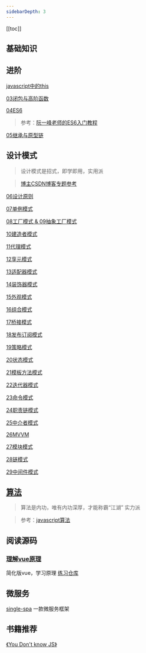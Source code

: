 ```yaml
---
sidebarDepth: 3
---
```

[[toc]]

## 基础知识

## 进阶
[javascript中的this](./this/)

[03闭包与高阶函数](./03闭包与高阶函数/)

[04ES6](./04ES6/)
> 参考：[阮一峰老师的ES6入门教程](http://es6.ruanyifeng.com/)

[05继承与原型链](./05继承与原型链/)

## 设计模式
> 设计模式是招式，即学即用，实用派

> [博主CSDN博客专题参考](https://blog.csdn.net/example440982/category_9291871.html)

[06设计原则](./06设计原则/)

[07单例模式](./07单例模式/)

[08工厂模式 & 09抽象工厂模式](./08工厂模式/)

[10建造者模式](./10建造者模式/)

[11代理模式](./11代理模式/)

[12享元模式](./12享元模式/)

[13适配器模式](./13适配器模式/)

[14装饰器模式](./14装饰器模式/)

[15外观模式](./15外观模式/)

[16组合模式](./16组合模式/)

[17桥接模式](./17桥接模式/)

[18发布订阅模式](./18发布订阅模式/)

[19策略模式](./19策略模式/)

[20状态模式](./20状态模式/)

[21模板方法模式](./21模板方法模式/)

[22迭代器模式](./22迭代器模式/)

[23命令模式](./23命令模式/)

[24职责链模式](./24职责链模式/)

[25中介者模式](./25中介者模式/)

[26MVVM](./26MVVM/)

[27模块模式](./27模块模式/)

[28链模式](./28链模式/)

[29中间件模式](./29中间件模式/)

## [算法](../algo/)
> 算法是内功，唯有内功深厚，才能称霸“江湖” 实力派

> 参考：[javascript算法](https://github.com/trekhleb/javascript-algorithms)

## 阅读源码

### [理解vue原理](../readvue/)

简化版vue，学习原理
[练习仓库](https://gitee.com/hotsuitor/understand_vue)

## 微服务

[single-spa](https://single-spa.js.org/) 一款微服务框架


## 书籍推荐

[《You Don't know JS》](https://github.com/getify/You-Dont-Know-JS/blob/2nd-ed/get-started/README.md)
